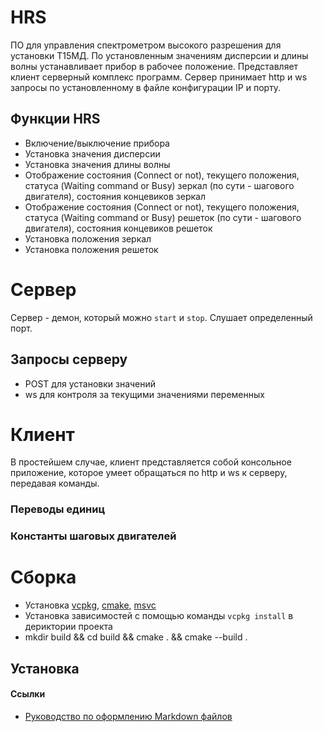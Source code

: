# HRS  
ПО для управления спектрометром высокого разрешения для установки Т15МД. По установленным значениям дисперсии и длины волны устанавливает прибор в рабочее положение. Представляет клиент серверный комплекс программ. Сервер принимает http и ws запросы по установленному в файле конфигурации IP и порту.

## Функции HRS  
* Включение/выключение прибора  
* Установка значения дисперсии
* Установка значения длины волны
* Отображение состояния (Connect or not), текущего положения, статуса (Waiting command or Busy) зеркал (по сути - шагового двигателя), состояния концевиков зеркал
* Отображение состояния (Connect or not), текущего положения, статуса (Waiting command or Busy) решеток (по сути - шагового двигателя), состояния концевиков решеток 
* Установка положения зеркал
* Установка положения решеток

# Сервер  
Сервер - демон, который можно `start` и `stop`. Слушает определенный порт.  

## Запросы серверу
* POST для установки значений
* ws для контроля за текущими значениями переменных

# Клиент
В простейшем случае, клиент представляется собой консольное приложение, которое умеет обращаться по http и ws к серверу, передавая команды.

### Переводы единиц
### Константы шаговых двигателей

# Сборка
* Установка [vcpkg](https://learn.microsoft.com/ru-ru/vcpkg/get_started/get-started?pivots=shell-cmd), [cmake](https://cmake.org/download/), [msvc](https://visualstudio.microsoft.com/ru/downloads/)
* Установка зависимостей с помощью команды `vcpkg install` в дериктории проекта
* mkdir build && cd build && cmake . && cmake --build .

## Установка

#### Ссылки
* [Руководство по оформлению Markdown файлов](https://gist.github.com/Jekins/2bf2d0638163f1294637)